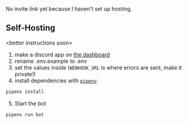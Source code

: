 No invite link yet because I haven't set up hosting.

## Self-Hosting

\<better instructions soon\>

1. make a discord app on [the dashboard](https://discord.com/developers/applications)
2. rename .env.example to .env
3. set the values inside (`WEBHOOK_URL` is where errors are sent, make it private!)
4. install dependencies with [`pipenv`](https://pipenv.pypa.io):
  ```sh
  pipenv install
  ```
5. Start the bot
  ```sh
  pipenv run bot
  ```
